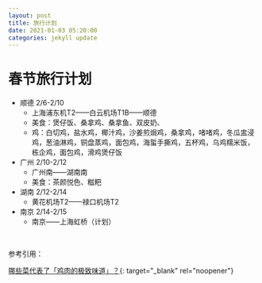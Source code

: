 ```yaml
---
layout: post
title: 旅行计划
date: 2021-01-03 05:20:00
categories: jekyll update
---
```


# 春节旅行计划

* 顺德 2/6-2/10&nbsp;
  * 上海浦东机T2——白云机场T1B——顺德
  * 美食：煲仔饭、桑拿鸡、桑拿鱼、双皮奶、
  * 鸡：白切鸡，盐水鸡，椰汁鸡，沙姜煎焗鸡，桑拿鸡，啫啫鸡，冬瓜盅浸鸡，葱油淋鸡，铜盘蒸鸡，面包鸡，海蜇手撕鸡，五杯鸡，乌鸡糯米饭，栋企鸡，面包鸡，滑鸡煲仔饭
* 广州 2/10-2/12
  * 广州南——湖南南
  * 美食：茶颜悦色、糍粑
* 湖南 2/12-2/14
  * 黄花机场T2——禄口机场T2
* 南京 2/14-2/15
  * 南京——上海虹桥（计划）

&nbsp;

参考引用：

[哪些菜代表了「鸡肉的极致味道」？](https://www.zhihu.com/question/40980165/answer/1090092969){: target="_blank" rel="noopener"}

&nbsp;
